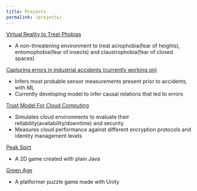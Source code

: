 ```yaml
---
title: Projects
permalink: /projects/
---
```

[Virtual Reality to Treat Phobias](https://github.com/YashSharma79/Phobia-VR)
* A non-threatening environment to treat acrophobia(fear of heights), entomophobia(fear of insects) and claustrophobia(fear of closed spaces)

[Capturing errors in industrial accidents (currently working on)](https://github.com/YashSharma79/industrial-accidents)
* Infers most probable sensor measurements present prior to accidents, with ML
* Currently developing model to infer causal relations that led to errors

[Trust Model For Cloud Computing](https://github.com/YashSharma79/Trust-Model-for-Cloud)
* Simulates cloud environments to evaluate their reliability(availability/downtime) and security
* Measures cloud performance against different encryption protocols and identity management levels

[Peak Spirt](https://github.com/YashSharma79/peak-spirit)
* A 2D game created with plain Java

[Green Age](https://github.com/YashSharma79/Green-Age)
* A platformer puzzle game made with Unity
